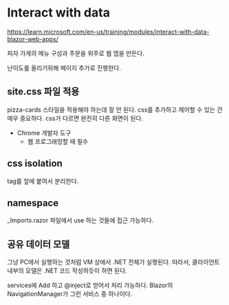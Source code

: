 # Interact with data 

https://learn.microsoft.com/en-us/training/modules/interact-with-data-blazor-web-apps/

피자 가게의 메뉴 구성과 주문을 위주로 웹 앱을 만든다. 

난이도를 올리기위해 페이지 추가로 진행한다. 

## site.css 파일 적용 

pizza-cards 스타일을 적용해야 하는데 잘 안 된다. 
css를 추가하고 제어할 수 있는 건 매우 중요하다. 
css가 다르면 완전히 다른 화면이 된다. 

- Chrome 개발자 도구 
  - 웹 프로그래밍할 때 필수 

## css isolation 

tag를 앞에 붙여서 분리한다. 

## namespace 

_Imports.razor 파일에서 use 하는 것들에 접근 가능하다. 


## 공유 데이터 모델 

그냥 PC에서 실행하는 것처럼 VM 상에서 .NET 전체가 실행된다. 
따라서, 클라이언트 내부의 모델은 .NET 코드 작성하듯이 하면 된다. 

services에 Add 하고 @inject로 얻어서 처리 가능하다. 
Blazor의 NavigationManager가 그런 서비스 중 하나이다. 



